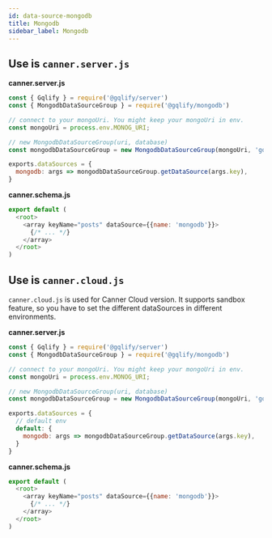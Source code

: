```yaml
---
id: data-source-mongodb
title: Mongodb
sidebar_label: Mongodb
---
```


## Use is `canner.server.js`

**canner.server.js**
```js
const { Gqlify } = require('@gqlify/server')
const { MongodbDataSourceGroup } = require('@gqlify/mongodb')

// connect to your mongoUri. You might keep your mongoUri in env.
const mongoUri = process.env.MONOG_URI;

// new MongodbDataSourceGroup(uri, database)
const mongodbDataSourceGroup = new MongodbDataSourceGroup(mongoUri, 'gqlify');

exports.dataSources = {
  mongodb: args => mongodbDataSourceGroup.getDataSource(args.key),
}
```

**canner.schema.js**
```js
export default (
  <root>
    <array keyName="posts" dataSource={{name: 'mongodb'}}>
      {/* ... */}
    </array>
  </root>
)
```

## Use is `canner.cloud.js`

`canner.cloud.js` is used for Canner Cloud version. It supports sandbox feature, so you have to set the different dataSources in different environments.

**canner.server.js**
```js
const { Gqlify } = require('@gqlify/server')
const { MongodbDataSourceGroup } = require('@gqlify/mongodb')

// connect to your mongoUri. You might keep your mongoUri in env.
const mongoUri = process.env.MONOG_URI;

// new MongodbDataSourceGroup(uri, database)
const mongodbDataSourceGroup = new MongodbDataSourceGroup(mongoUri, 'gqlify');

exports.dataSources = {
  // default env
  default: {
    mongodb: args => mongodbDataSourceGroup.getDataSource(args.key),
  }
}
```

**canner.schema.js**
```js
export default (
  <root>
    <array keyName="posts" dataSource={{name: 'mongodb'}}>
      {/* ... */}
    </array>
  </root>
)
```